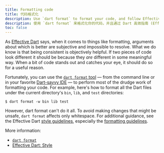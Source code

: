 ```yaml
---
title: Formatting code
title: 代码格式化
description: Use `dart format` to format your code, and follow Effective Dart guidelines for what `dart format` doesn't cover.
description: 使用 `dart format` 来格式化你的代码，并且通过 Dart 高效指南 (Effective Dart) 进一步调整 `dart format` 没有包括的内容。
toc: false
---
```


As [Effective Dart][] says, when it comes to things like formatting,
arguments about which is better are subjective and impossible to resolve.
What we do know is that being consistent is objectively helpful.
If two pieces of code look different it should be because
they _are_ different in some meaningful way.
When a bit of code stands out and catches your eye, it should do so for a useful reason.

Fortunately, you can use the [`dart format` tool][dartfmt] —
from the command line or in your favorite [Dart-savvy IDE][ide] —
to perform most of the drudge work of formatting your code.
For example, here's how to format all the Dart files
under the current directory's `bin`, `lib`, and `test` directories:

```terminal
$ dart format -w bin lib test
```

However, dart format can't do it all.
To avoid making changes that might be unsafe, `dart format` affects only whitespace.
For additional guidance, see the Effective Dart
[style guidelines][], especially the [formatting guidelines][]. 

More information:

* [`dart format`][dartfmt]
* [Effective Dart: Style][style guidelines]

[dartfmt]: /tools/dartfmt
[Effective Dart]: /guides/language/effective-dart
[formatting guidelines]: /guides/language/effective-dart/style#formatting
[ide]: /tools/#ides-and-editors
[style guidelines]: /guides/language/effective-dart/style
